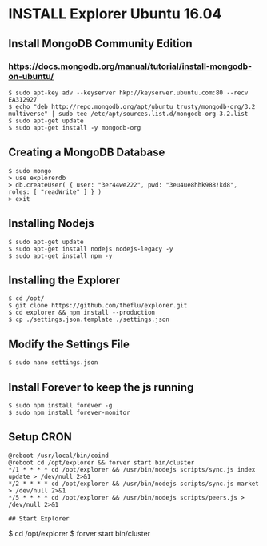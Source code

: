 # INSTALL Explorer Ubuntu 16.04

## Install MongoDB Community Edition
### https://docs.mongodb.org/manual/tutorial/install-mongodb-on-ubuntu/

```
$ sudo apt-key adv --keyserver hkp://keyserver.ubuntu.com:80 --recv EA312927
$ echo "deb http://repo.mongodb.org/apt/ubuntu trusty/mongodb-org/3.2 multiverse" | sudo tee /etc/apt/sources.list.d/mongodb-org-3.2.list
$ sudo apt-get update
$ sudo apt-get install -y mongodb-org
```

## Creating a MongoDB Database
```
$ sudo mongo
> use explorerdb
> db.createUser( { user: "3er44we222", pwd: "3eu4ue8hhk988!kd8", roles: [ "readWrite" ] } )
> exit
```

## Installing Nodejs
```
$ sudo apt-get update
$ sudo apt-get install nodejs nodejs-legacy -y
$ sudo apt-get install npm -y
```

## Installing the Explorer
```
$ cd /opt/
$ git clone https://github.com/theflu/explorer.git
$ cd explorer && npm install --production
$ cp ./settings.json.template ./settings.json
```

## Modify the Settings File
```
$ sudo nano settings.json
```

## Install Forever to keep the js running
```
$ sudo npm install forever -g
$ sudo npm install forever-monitor
```

## Setup CRON
```
@reboot /usr/local/bin/coind
@reboot cd /opt/explorer && forver start bin/cluster
*/1 * * * * cd /opt/explorer && /usr/bin/nodejs scripts/sync.js index update > /dev/null 2>&1
*/2 * * * * cd /opt/explorer && /usr/bin/nodejs scripts/sync.js market > /dev/null 2>&1
*/5 * * * * cd /opt/explorer && /usr/bin/nodejs scripts/peers.js > /dev/null 2>&1

## Start Explorer
```
$ cd /opt/explorer
$ forver start bin/cluster
```